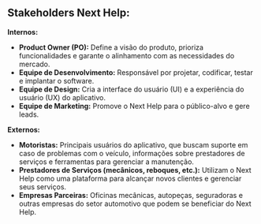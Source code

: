 ## Stakeholders Next Help:

**Internos:**

* **Product Owner (PO):** Define a visão do produto, prioriza funcionalidades e garante o alinhamento com as necessidades do mercado.
* **Equipe de Desenvolvimento:**  Responsável por projetar, codificar, testar e implantar o software.
* **Equipe de Design:**  Cria a interface do usuário (UI) e a experiência do usuário (UX) do aplicativo.
* **Equipe de Marketing:**  Promove o Next Help para o público-alvo e gere leads.

**Externos:**

* **Motoristas:**  Principais usuários do aplicativo, que buscam suporte em caso de problemas com o veículo, informações sobre prestadores de serviços e ferramentas para gerenciar a manutenção.
* **Prestadores de Serviços (mecânicos, reboques, etc.):**  Utilizam o Next Help como uma plataforma para alcançar novos clientes e gerenciar seus serviços.
* **Empresas Parceiras:**  Oficinas mecânicas, autopeças, seguradoras e outras empresas do setor automotivo que podem se beneficiar do Next Help.

